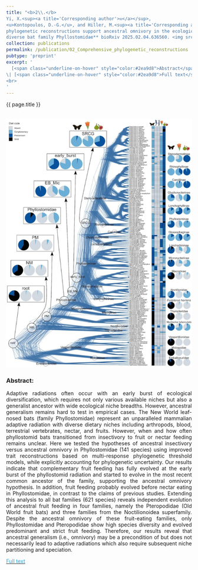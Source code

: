 ```yaml
---
title: "<b>2\\.</b> 
Yi, X.<sup><a title='Corresponding author'>✉</a></sup>, 
<u>Kontopoulos, D.-G.</u>, and Hiller, M.<sup><a title='Corresponding author'>✉</a></sup> (2025). **Comprehensive 
phylogenetic reconstructions support ancestral omnivory in the ecologically 
diverse bat family Phyllostomidae** bioRxiv 2025.02.04.636560. <img src='../images/submitted.png'>"
collection: publications
permalink: /publication/02_Comprehensive_phylogenetic_reconstructions
pubtype: 'preprint'
excerpt: '
  [<span class="underline-on-hover" style="color:#2ea9d8">Abstract</span>](../publication/02_Comprehensive_phylogenetic_reconstructions)
\| [<span class="underline-on-hover" style="color:#2ea9d8">Full text</span>](https://doi.org/10.1101/2025.02.04.636560)
<br>
'
---
```


{{ page.title }}<br>
<br><center><img src="../images/publications/phyllostomidae_omnivory.png"></center>

### Abstract:

<p style='text-align: justify;'>
Adaptive radiations often occur with an early burst of ecological 
diversification, which requires not only various available niches but 
also a generalist ancestor with wide ecological niche breadths. However, 
ancestral generalism remains hard to test in empirical cases. The New 
World leaf-nosed bats (family Phyllostomidae) represent an unparalleled 
mammalian adaptive radiation with diverse dietary niches including 
arthropods, blood, terrestrial vertebrates, nectar, and fruits. However, 
when and how often phyllostomid bats transitioned from insectivory to 
fruit or nectar feeding remains unclear. Here we tested the hypotheses 
of ancestral insectivory versus ancestral omnivory in Phyllostomidae 
(141 species) using improved trait reconstructions based on multi-response 
phylogenetic threshold models, while explicitly accounting for phylogenetic 
uncertainty. Our results indicate that complementary fruit feeding has 
fully evolved at the early burst of the phyllostomid radiation and 
started to evolve in the most recent common ancestor of the family, 
supporting the ancestral omnivory hypothesis. In addition, fruit feeding 
probably evolved before nectar eating in Phyllostomidae, in contrast to 
the claims of previous studies. Extending this analysis to all bat 
families (621 species) reveals independent evolution of ancestral fruit 
feeding in four families, namely the Pteropodidae (Old World fruit bats) 
and three families from the Noctilionoidea superfamily. Despite the 
ancestral omnivory of these fruit-eating families, only Phyllostomidae 
and Pteropodidae show high species diversity and evolved predominant and 
strict fruit feeding. Therefore, our results reveal that ancestral 
generalism (i.e., omnivory) may be a precondition of but does not 
necessarily lead to adaptive radiations which also require subsequent 
niche partitioning and speciation.
</p>

[<span class="underline-on-hover" style="color:#2ea9d8">Full text</span>](https://doi.org/10.1101/2025.02.04.636560)
